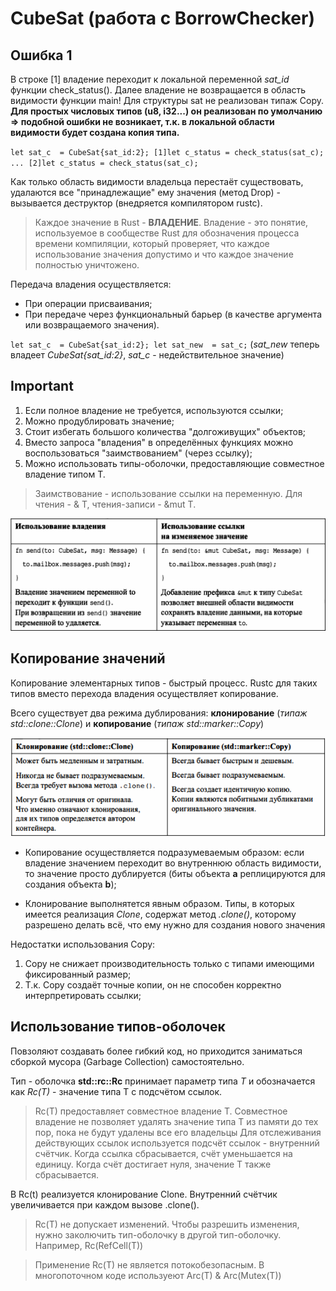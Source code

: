 # CubeSat (работа с BorrowChecker)

## Ошибка 1
В строке [1] владение переходит к локальной переменной *sat_id* функции check_status().
Далее владение не возвращается в область видимости функции main!
Для структуры sat не реализован типаж Copy. **Для простых числовых типов (u8, i32...) он реализован по умолчанию =>
подобной ошибки не возникает, т.к. в локальной области видимости будет создана копия типа.**

`let sat_c  = CubeSat{sat_id:2};
[1]let c_status = check_status(sat_c);
...
[2]let c_status = check_status(sat_c);`

Как только область видимости владельца перестаёт существовать, удалаются все "принадлежащие" ему значения (метод Drop) - вызывается деструктор (внедряется компилятором rustc).


> Каждое значение в Rust - **ВЛАДЕНИЕ**.
Владение - это понятие, используемое в сообществе Rust для обозначения
процесса времени компиляции, который проверяет, что каждое использование значения
допустимо и что каждое значение полностью уничтожено.

Передача владения осуществляется:
- При операции присваивания;
- При передаче через функциональный барьер (в качестве аргумента или возвращаемого значения).

`let sat_c  = CubeSat{sat_id:2};
let sat_new  = sat_c;`
(*sat_new* теперь владеет *CubeSat{sat_id:2}*, *sat_c* - недействительное значение)

## Important
1. Если полное владение не требуется, используются ссылки;
2. Можно продублировать значение;
3. Стоит избегать большого количества "долгоживущих" объектов;
4. Вместо запроса "владения" в определённых функциях можно воспользоваться "заимствованием" (через ссылку);
5. Можно использовать типы-оболочки, предоставляющие совместное владение типом Т.

> Заимствование - использование ссылки на переменную. Для чтения - & T, чтения-записи - &mut T.

![Borrow vs Reference](image.png)


## Копирование значений
Копирование элементарных типов - быстрый процесс. Rustc для таких типов вместо перехода владения осуществляет копирование.

Всего существует два режима дублирования: **клонирование** (*типаж std::clone::Clone*) и **копирование** (*типаж std::marker::Copy*)

![Clone vs Copy](image-1.png)

- Копирование осуществляется подразумеваемым образом: если владение значением переходит во внутреннюю область видимости, то значение просто дублируется (биты объекта **а** реплицируются для создания объекта **b**);

- Клонирование выполнятется явным образом. Типы, в которых имеется реализация *Clone*, содержат метод *.clone()*, которому разрешено делать всё, что ему нужно для создания нового значения


Недостатки использования Copy:
1. Copy не снижает производительность только с типами имеющими фиксированный размер;
2. Т.к. Copy создаёт точные копии, он не способен корректно интерпретировать ссылки;


## Использование типов-оболочек
Повзоляют создавать более гибкий код, но приходится заниматься сборкой мусора (Garbage Collection) самостоятельно.

Тип - оболочка **std::rc::Rc** принимает параметр типа *T* и обозначается как *Rc(T)* - значение типа Т с подсчётом ссылок.

> Rc(T) предоставляет совместное владение T. Совместное владение не позволяет удалять значение типа Т из памяти до тех пор, пока не будут удалены все его владельцы
Для отслеживания действующих ссылок используется подсчёт ссылок - внутренний счётчик. Когда ссылка сбрасывается, счёт уменьшается на единицу. Когда счёт достигает нуля, значение Т также сбрасывается.

В Rc(t) реализуется клонирование Clone. Внутренний счётчик увеличивается при каждом вызове .clone(). 

> Rc(T) не допускает изменений. Чтобы разрешить изменения, нужно заколючить тип-оболочку в другой тип-оболочку. 
Например, Rc(RefCell(T))

> Применение Rc(T) не является потокобезопасным. В многопоточном коде используеют Arc(T) & Arc(Mutex(T))